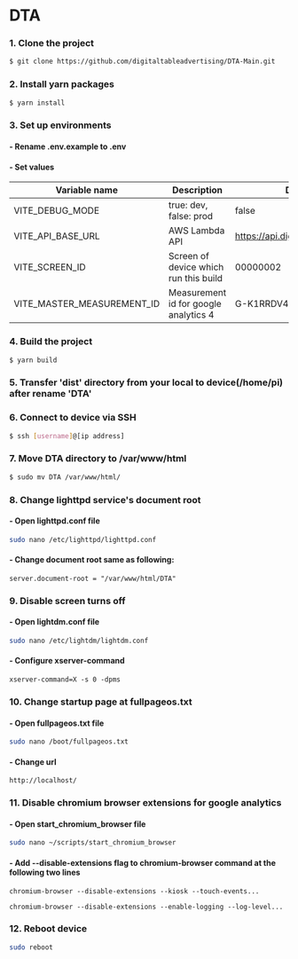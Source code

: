 # DTA

### 1. Clone the project

```bash
$ git clone https://github.com/digitaltableadvertising/DTA-Main.git
```

### 2. Install yarn packages

```bash
$ yarn install
```

### 3. Set up environments

#### - Rename .env.example to .env

#### - Set values
| Variable name                 | Description                               | Default value
| ---                           | ---                                       | ---
| VITE_DEBUG_MODE               | true: dev, false: prod                    | false
| VITE_API_BASE_URL             | AWS Lambda API                            | https://api.digitaltableadvertising.com
| VITE_SCREEN_ID                | Screen of device which run this build     | 00000002
| VITE_MASTER_MEASUREMENT_ID    | Measurement id for google analytics 4     | G-K1RRDV446K

### 4. Build the project

```bash
$ yarn build
```

### 5. Transfer 'dist' directory from your local to device(/home/pi) after rename 'DTA'

### 6. Connect to device via SSH

```bash
$ ssh [username]@[ip address]
```

### 7. Move DTA directory to /var/www/html

```bash
$ sudo mv DTA /var/www/html/
```

### 8. Change lighttpd service's document root

#### - Open lighttpd.conf file

```bash
sudo nano /etc/lighttpd/lighttpd.conf
```

#### - Change document root same as following:

`server.document-root = "/var/www/html/DTA"`

### 9. Disable screen turns off

#### - Open lightdm.conf file

```bash
sudo nano /etc/lightdm/lightdm.conf
```

#### - Configure xserver-command

`xserver-command=X -s 0 -dpms`

### 10. Change startup page at fullpageos.txt

#### - Open fullpageos.txt file

```bash
sudo nano /boot/fullpageos.txt
```

#### - Change url

`http://localhost/`

### 11. Disable chromium browser extensions for google analytics

#### - Open start_chromium_browser file

```bash
sudo nano ~/scripts/start_chromium_browser
```

#### - Add --disable-extensions flag to chromium-browser command at the following two lines

```chromium-browser --disable-extensions --kiosk --touch-events...```

```chromium-browser --disable-extensions --enable-logging --log-level...```

### 12. Reboot device

```bash
sudo reboot
```
